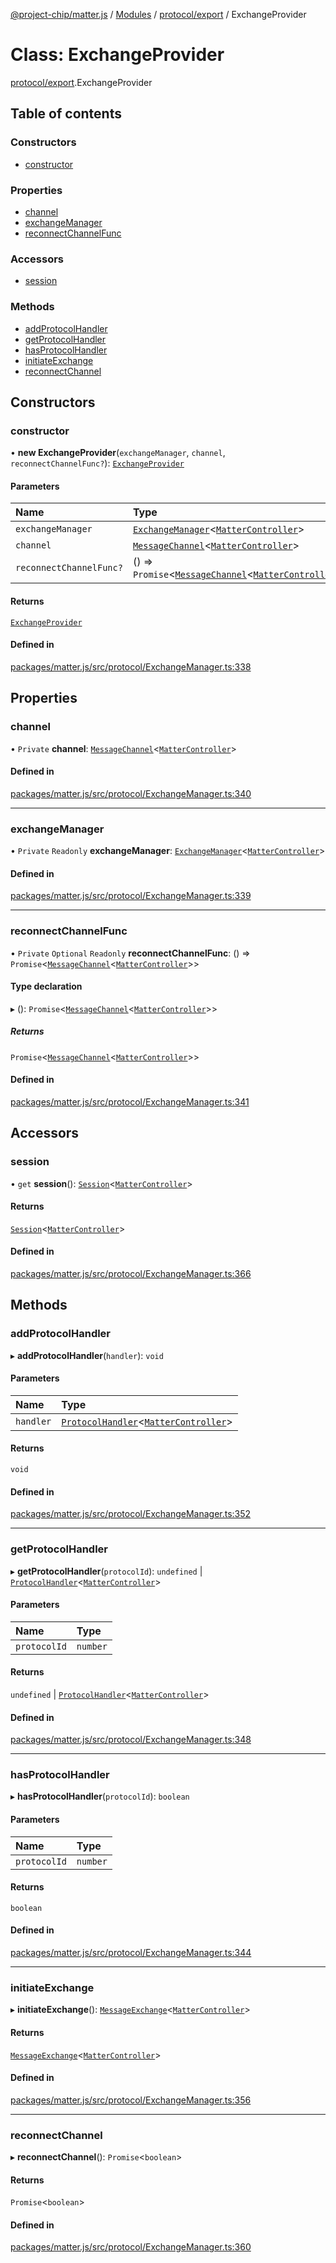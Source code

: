 [@project-chip/matter.js](../README.md) / [Modules](../modules.md) / [protocol/export](../modules/protocol_export.md) / ExchangeProvider

# Class: ExchangeProvider

[protocol/export](../modules/protocol_export.md).ExchangeProvider

## Table of contents

### Constructors

- [constructor](protocol_export.ExchangeProvider.md#constructor)

### Properties

- [channel](protocol_export.ExchangeProvider.md#channel)
- [exchangeManager](protocol_export.ExchangeProvider.md#exchangemanager)
- [reconnectChannelFunc](protocol_export.ExchangeProvider.md#reconnectchannelfunc)

### Accessors

- [session](protocol_export.ExchangeProvider.md#session)

### Methods

- [addProtocolHandler](protocol_export.ExchangeProvider.md#addprotocolhandler)
- [getProtocolHandler](protocol_export.ExchangeProvider.md#getprotocolhandler)
- [hasProtocolHandler](protocol_export.ExchangeProvider.md#hasprotocolhandler)
- [initiateExchange](protocol_export.ExchangeProvider.md#initiateexchange)
- [reconnectChannel](protocol_export.ExchangeProvider.md#reconnectchannel)

## Constructors

### constructor

• **new ExchangeProvider**(`exchangeManager`, `channel`, `reconnectChannelFunc?`): [`ExchangeProvider`](protocol_export.ExchangeProvider.md)

#### Parameters

| Name | Type |
| :------ | :------ |
| `exchangeManager` | [`ExchangeManager`](protocol_export.ExchangeManager.md)\<[`MatterController`](export._internal_.MatterController.md)\> |
| `channel` | [`MessageChannel`](protocol_export.MessageChannel.md)\<[`MatterController`](export._internal_.MatterController.md)\> |
| `reconnectChannelFunc?` | () => `Promise`\<[`MessageChannel`](protocol_export.MessageChannel.md)\<[`MatterController`](export._internal_.MatterController.md)\>\> |

#### Returns

[`ExchangeProvider`](protocol_export.ExchangeProvider.md)

#### Defined in

[packages/matter.js/src/protocol/ExchangeManager.ts:338](https://github.com/project-chip/matter.js/blob/0c058ae17fdba4c0b89b8b13c309011d51782299/packages/matter.js/src/protocol/ExchangeManager.ts#L338)

## Properties

### channel

• `Private` **channel**: [`MessageChannel`](protocol_export.MessageChannel.md)\<[`MatterController`](export._internal_.MatterController.md)\>

#### Defined in

[packages/matter.js/src/protocol/ExchangeManager.ts:340](https://github.com/project-chip/matter.js/blob/0c058ae17fdba4c0b89b8b13c309011d51782299/packages/matter.js/src/protocol/ExchangeManager.ts#L340)

___

### exchangeManager

• `Private` `Readonly` **exchangeManager**: [`ExchangeManager`](protocol_export.ExchangeManager.md)\<[`MatterController`](export._internal_.MatterController.md)\>

#### Defined in

[packages/matter.js/src/protocol/ExchangeManager.ts:339](https://github.com/project-chip/matter.js/blob/0c058ae17fdba4c0b89b8b13c309011d51782299/packages/matter.js/src/protocol/ExchangeManager.ts#L339)

___

### reconnectChannelFunc

• `Private` `Optional` `Readonly` **reconnectChannelFunc**: () => `Promise`\<[`MessageChannel`](protocol_export.MessageChannel.md)\<[`MatterController`](export._internal_.MatterController.md)\>\>

#### Type declaration

▸ (): `Promise`\<[`MessageChannel`](protocol_export.MessageChannel.md)\<[`MatterController`](export._internal_.MatterController.md)\>\>

##### Returns

`Promise`\<[`MessageChannel`](protocol_export.MessageChannel.md)\<[`MatterController`](export._internal_.MatterController.md)\>\>

#### Defined in

[packages/matter.js/src/protocol/ExchangeManager.ts:341](https://github.com/project-chip/matter.js/blob/0c058ae17fdba4c0b89b8b13c309011d51782299/packages/matter.js/src/protocol/ExchangeManager.ts#L341)

## Accessors

### session

• `get` **session**(): [`Session`](session_export.Session.md)\<[`MatterController`](export._internal_.MatterController.md)\>

#### Returns

[`Session`](session_export.Session.md)\<[`MatterController`](export._internal_.MatterController.md)\>

#### Defined in

[packages/matter.js/src/protocol/ExchangeManager.ts:366](https://github.com/project-chip/matter.js/blob/0c058ae17fdba4c0b89b8b13c309011d51782299/packages/matter.js/src/protocol/ExchangeManager.ts#L366)

## Methods

### addProtocolHandler

▸ **addProtocolHandler**(`handler`): `void`

#### Parameters

| Name | Type |
| :------ | :------ |
| `handler` | [`ProtocolHandler`](../interfaces/protocol_export.ProtocolHandler.md)\<[`MatterController`](export._internal_.MatterController.md)\> |

#### Returns

`void`

#### Defined in

[packages/matter.js/src/protocol/ExchangeManager.ts:352](https://github.com/project-chip/matter.js/blob/0c058ae17fdba4c0b89b8b13c309011d51782299/packages/matter.js/src/protocol/ExchangeManager.ts#L352)

___

### getProtocolHandler

▸ **getProtocolHandler**(`protocolId`): `undefined` \| [`ProtocolHandler`](../interfaces/protocol_export.ProtocolHandler.md)\<[`MatterController`](export._internal_.MatterController.md)\>

#### Parameters

| Name | Type |
| :------ | :------ |
| `protocolId` | `number` |

#### Returns

`undefined` \| [`ProtocolHandler`](../interfaces/protocol_export.ProtocolHandler.md)\<[`MatterController`](export._internal_.MatterController.md)\>

#### Defined in

[packages/matter.js/src/protocol/ExchangeManager.ts:348](https://github.com/project-chip/matter.js/blob/0c058ae17fdba4c0b89b8b13c309011d51782299/packages/matter.js/src/protocol/ExchangeManager.ts#L348)

___

### hasProtocolHandler

▸ **hasProtocolHandler**(`protocolId`): `boolean`

#### Parameters

| Name | Type |
| :------ | :------ |
| `protocolId` | `number` |

#### Returns

`boolean`

#### Defined in

[packages/matter.js/src/protocol/ExchangeManager.ts:344](https://github.com/project-chip/matter.js/blob/0c058ae17fdba4c0b89b8b13c309011d51782299/packages/matter.js/src/protocol/ExchangeManager.ts#L344)

___

### initiateExchange

▸ **initiateExchange**(): [`MessageExchange`](protocol_export.MessageExchange.md)\<[`MatterController`](export._internal_.MatterController.md)\>

#### Returns

[`MessageExchange`](protocol_export.MessageExchange.md)\<[`MatterController`](export._internal_.MatterController.md)\>

#### Defined in

[packages/matter.js/src/protocol/ExchangeManager.ts:356](https://github.com/project-chip/matter.js/blob/0c058ae17fdba4c0b89b8b13c309011d51782299/packages/matter.js/src/protocol/ExchangeManager.ts#L356)

___

### reconnectChannel

▸ **reconnectChannel**(): `Promise`\<`boolean`\>

#### Returns

`Promise`\<`boolean`\>

#### Defined in

[packages/matter.js/src/protocol/ExchangeManager.ts:360](https://github.com/project-chip/matter.js/blob/0c058ae17fdba4c0b89b8b13c309011d51782299/packages/matter.js/src/protocol/ExchangeManager.ts#L360)
